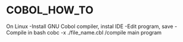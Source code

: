 # COBOL_HOW_TO

On Linux
-Install GNU Cobol compiler, instal IDE
-Edit program, save
-Compile in bash 
cobc -x ./file_name.cbl   /compile main program
